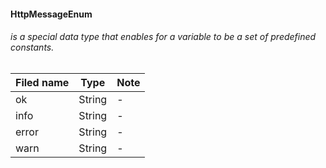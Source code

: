 #### HttpMessageEnum

###### is a special data type that enables for a variable to be a set of predefined constants.

Filed name | Type | Note
------------ | ------------- | -------------
ok | String | -
info | String | -
error | String | -
warn | String | -
